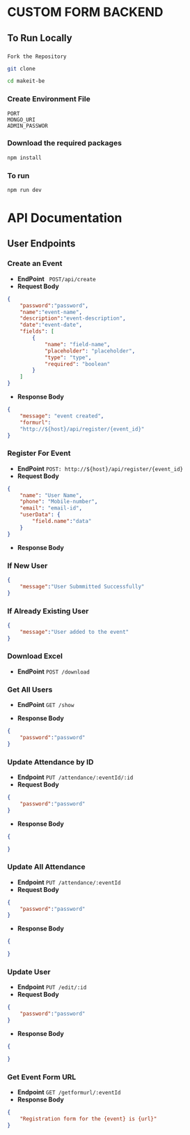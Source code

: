 # CUSTOM FORM BACKEND

## To Run Locally
###
    Fork the Repository

```bash
git clone 
```

```bash
cd makeit-be
```
### Create Environment File
    PORT
    MONGO_URI
    ADMIN_PASSWOR 

### Download the required packages

```bash
npm install
```

### To run
```bash
npm run dev
```

# **API Documentation**
## **User Endpoints**
### **Create an Event**
- **EndPoint**   ` POST/api/create`
- **Request Body**
```json
{
    "password":"password",
    "name":"event-name",
    "description":"event-description",
    "date":"event-date",
    "fields": [
        {
            "name": "field-name",
            "placeholder": "placeholder",
            "type": "type",
            "required": "boolean"
        }
    ]
}
```
- **Response Body**
```json
{
    "message": "event created",
    "formurl":
    "http://${host}/api/register/{event_id}"
}
```

### **Register For Event**
- **EndPoint** `POST: http://${host}/api/register/{event_id}
`
- **Request Body**
```json
{
    "name": "User Name",
    "phone": "Mobile-number",
    "email": "email-id",
    "userData": {
        "field.name":"data"
    }
}
```

- **Response Body**
### **If New User**
```json
{
    "message":"User Submmitted Successfully"
}
```
### **If Already Existing User**
```json
{
    "message":"User added to the event"
}
```
### **Download Excel**
- **EndPoint** `POST /download`

### **Get All Users**
- **EndPoint** `GET /show`

- **Response Body**
```json
{
    "password":"password"
}
```

### **Update Attendance by ID**
- **Endpoint** `PUT /attendance/:eventId/:id`
- **Request Body**
```json
{
    "password":"password"
}
```
- **Response Body**
```json
{

}
```
### **Update All Attendance**
- **Endpoint** `PUT /attendance/:eventId`
- **Request Body**
```json
{
    "password":"password"
}
```
- **Response Body**
```json
{

}
```

### **Update User**
- **Endpoint** `PUT /edit/:id`
- **Request Body**
```json
{
    "password":"password"
}
```
- **Response Body**
```json
{

}
```

### **Get Event Form URL**
- **Endpoint** `GET /getformurl/:eventId`
- **Response Body**
```json
{
    "Registration form for the {event} is {url}"
}
```